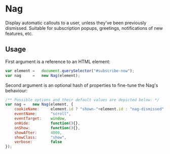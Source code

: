 Nag
===

Display automatic callouts to a user, unless they've been previously dismissed. Suitable for subscription popups, greetings, notifications of new features, etc.

## Usage

First argument is a reference to an HTML element:
```js
var element	=	document.querySelector("#subscribe-now");
var nag		=	new Nag(element);
```

Second argument is an optional hash of properties to fine-tune the Nag's behaviour:
```js
/** Possible options and their default values are depicted below: */
var nag	=	new Nag(element, {
	cookieName:		element.id ? "shown-"+element.id : "nag-dismissed",
	eventName:		"scroll",
	eventTarget:	window,
	onHide:			function(){},
	onShow:			function(){},
	showAfter:		4000,
	showClass:		"show",
	verbose:		false
});
```
